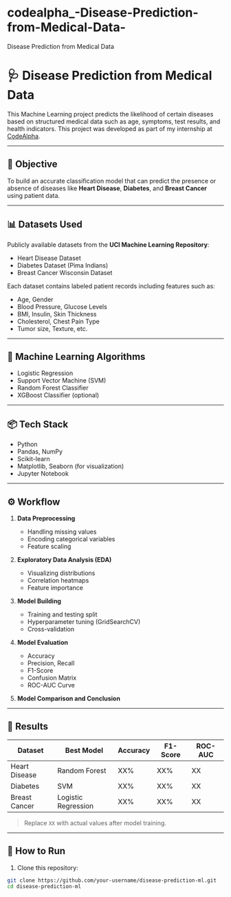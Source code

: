 # codealpha_-Disease-Prediction-from-Medical-Data-
 Disease Prediction from Medical Data 
# 🩺 Disease Prediction from Medical Data

This Machine Learning project predicts the likelihood of certain diseases based on structured medical data such as age, symptoms, test results, and health indicators. This project was developed as part of my internship at [CodeAlpha](https://www.linkedin.com/company/codealpha/).

---

## 🎯 Objective

To build an accurate classification model that can predict the presence or absence of diseases like **Heart Disease**, **Diabetes**, and **Breast Cancer** using patient data.

---

## 📊 Datasets Used

Publicly available datasets from the **UCI Machine Learning Repository**:

- Heart Disease Dataset
- Diabetes Dataset (Pima Indians)
- Breast Cancer Wisconsin Dataset

Each dataset contains labeled patient records including features such as:
- Age, Gender
- Blood Pressure, Glucose Levels
- BMI, Insulin, Skin Thickness
- Cholesterol, Chest Pain Type
- Tumor size, Texture, etc.

---

## 🧠 Machine Learning Algorithms

- Logistic Regression
- Support Vector Machine (SVM)
- Random Forest Classifier
- XGBoost Classifier (optional)

---

## 📦 Tech Stack

- Python
- Pandas, NumPy
- Scikit-learn
- Matplotlib, Seaborn (for visualization)
- Jupyter Notebook

---

## ⚙️ Workflow

1. **Data Preprocessing**
   - Handling missing values
   - Encoding categorical variables
   - Feature scaling

2. **Exploratory Data Analysis (EDA)**
   - Visualizing distributions
   - Correlation heatmaps
   - Feature importance

3. **Model Building**
   - Training and testing split
   - Hyperparameter tuning (GridSearchCV)
   - Cross-validation

4. **Model Evaluation**
   - Accuracy
   - Precision, Recall
   - F1-Score
   - Confusion Matrix
   - ROC-AUC Curve

5. **Model Comparison and Conclusion**

---

## 🧪 Results

| Dataset       | Best Model         | Accuracy | F1-Score | ROC-AUC |
|---------------|--------------------|----------|----------|---------|
| Heart Disease | Random Forest      | XX%      | XX%      | XX      |
| Diabetes      | SVM                | XX%      | XX%      | XX      |
| Breast Cancer | Logistic Regression| XX%      | XX%      | XX      |

> Replace `XX` with actual values after model training.

---

## 🚀 How to Run

1. Clone this repository:

```bash
git clone https://github.com/your-username/disease-prediction-ml.git
cd disease-prediction-ml
